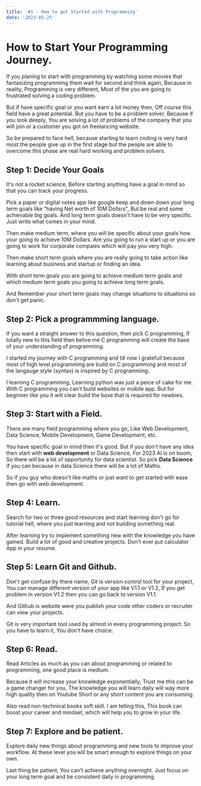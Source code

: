 ```yaml
---
title: '#1 - How to get Started with Programming'
date: '2023-05-25'
---
```


# How to Start Your Programming Journey.

If you planing to start with programming by watching some movies that fantasizing programming them wait for second and think again, Because in reality, Programming is very different, Most of the you are going to frustrated solving a coding problem.

But if have specific goal or you want earn a lot money then, Off course this field have a great potential. But you have to be a problem solver, Because if you look deeply, You are solving a lot of problems of the company that you will join or a customer you got on freelancing website.

So be prepared to face hell, because starting to learn coding is very hard most the people give up in the first stage but the people are able to overcome this phase are real hard working and problem solvers.

## Step 1: Decide Your Goals
It's not a rocket science, Before starting anything have a goal in mind so that you can track your progress.

Pick a paper or digital notes app like google keep and down down your long term goals like "having Net worth of 10M Dollsrs", But be real and some achievable big goals. And long term goals doesn't have to be very specific. Just write what comes in your mind.

Then make medium term, where you will be specific about your goals how your going to achieve 10M Dollars. Are you going to run a start up or you are going to work for corporate compaies which will pay you very high.

Then make short term goals where you are really going to take action like learning about business and startup or finding an idea.

With short term goals you are going to achieve medium term goals and which medium term goals you going to achieve long term goals.

And Remember your short term goals may change situations to situations so don't get panic.

## Step 2: Pick a programmming language.
If you  want a straight answer to this question, then pick C programming, If totally new to this field then belive me C programming will create the base of your understanding of programming.

I started my journey with C programming and till now i gratefull because most of high level programming are build on C programming and most of the langauge style (syntax) is inspired by C programming.

I learning C programming, Learning python was just a peice of cake for me. With C programming you can't build websites or mobile app. But for beginner like you it will clear build the base that is required for newbies.

## Step 3: Start with a Field.

There are many field programming where you go, Like Web Development, Data Science, Mobile Development, Game Development, etc.

You have specific goal in mind then it's good. But if you don't have any idea then start with **web development** or Data Science, For 2023 AI is on boom, So there will be a lot of opportunity for data scientist. So pick **Data Science** if you can because in data Science there will be a lot of Maths.

So if you guy who doesn't like maths or just want to get started with ease then go with web development.

## Step 4: Learn.

Search for two or three good resources and start learning don't go for tutorial hell, where you just learning and not building something real.

After learning try to implement something new with the knowledge you have gained. Build a lot of good and creative projects. Don't ever put calculator App in your resume.

## Step 5: Learn Git and Github.

Don't get confuse by there name, Git is version control tool for your project, You can manage different version of your app like V1.1 or V1.2, If you get problem in version V1.2 then you can go back to version V1.1.

And Github is website were you publish your code other coders or recruiter can view your projects. 

Git is very important tool used by almost in every programming project. So you have to learn it, You don't have choice.

## Step 6: Read.
Read Articles as much as you can about programming or related to programming, one good place is medium.

Because it will increase your knowledge exponentially, Trust me this can be a game changer for you, The knowledge you will learn daily will way more high quality then on Youtube Short or any short content you are consuming.

Also read non-technical books soft skill. I am telling this, This book can boost your career and mindset, which will help you to grow in your life.

## Step 7: Explore and be patient.

Explore daily new things about programming and new tools to improve your workflow. At these level you will be smart enough to explore things on your own.

Last thing be patient, You can't achieve anything overnight. Just focus on your long term goal and be consistent daily in programming. 


